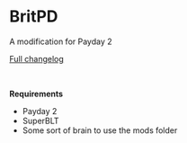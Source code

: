 # BritPD
A modification for Payday 2

[Full changelog](https://leolama.github.io/BritPD/full_changelog.html)

&nbsp;

**Requirements**
* Payday 2
* SuperBLT
* Some sort of brain to use the mods folder
